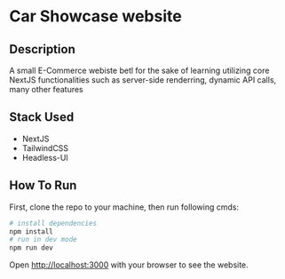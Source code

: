 # Car Showcase website
## Description

A small E-Commerce webiste betl for the sake of learning utilizing core NextJS functionalities such as server-side renderring, dynamic API calls, many other features

## Stack Used
- NextJS
- TailwindCSS
- Headless-UI

## How To Run
First, clone the repo to your machine, then run following cmds:

```bash
# install dependencies
npm install
# run in dev mode
npm run dev
```

Open [http://localhost:3000](http://localhost:3000) with your browser to see the website.

